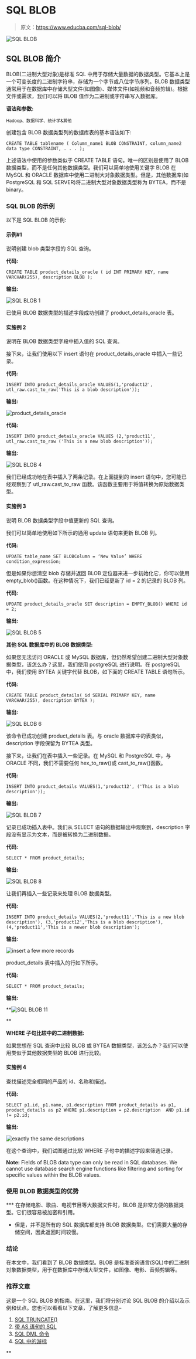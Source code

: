 # SQL BLOB

> 原文：<https://www.educba.com/sql-blob/>

![SQL BLOB](img/630849db97bde818bdc138ae02d81b4a.png)



## SQL BLOB 简介

BLOB(二进制大型对象)是标准 SQL 中用于存储大量数据的数据类型。它基本上是一个可变长度的二进制字符串，存储为一个字节或八位字节序列。BLOB 数据类型通常用于在数据库中存储大型文件(如图像)、媒体文件(如视频和音频剪辑)。根据文件或需求，我们可以将 BLOB 值作为二进制或字符串写入数据库。

**语法和参数:**

<small>Hadoop、数据科学、统计学&其他</small>

创建包含 BLOB 数据类型列的数据库表的基本语法如下:

`CREATE TABLE tablename (
Column_name1 BLOB CONSTRAINT,
column_name2 data type CONSTRAINT,
.
.
.
);`

上述语法中使用的参数类似于 CREATE TABLE 语句。唯一的区别是使用了 BLOB 数据类型，而不是任何其他数据类型。我们可以简单地使用关键字 BLOB 在 MySQL 和 ORACLE 数据库中使用二进制大对象数据类型。但是，其他数据库(如 PostgreSQL 和 SQL SERVER)将二进制大型对象数据类型称为 BYTEA，而不是 binary。

### SQL BLOB 的示例

以下是 SQL BLOB 的示例:

#### 示例#1

说明创建 blob 类型字段的 SQL 查询。

**代码:**

`CREATE TABLE product_details_oracle
(
id INT PRIMARY KEY,
name VARCHAR(255),
description BLOB
);`

**输出:**

![SQL BLOB 1](img/4f74b4da95df3c8f2c95ff209bd004b6.png)



已使用 BLOB 数据类型的描述字段成功创建了 product_details_oracle 表。

#### 实施例 2

说明在 BLOB 数据类型字段中插入值的 SQL 查询。

接下来，让我们使用以下 insert 语句在 product_details_oracle 中插入一些记录。

**代码:**

`INSERT INTO product_details_oracle VALUES(1,'product12', utl_raw.cast_to_raw('This is a blob description'));`

**输出:**

![product_details_oracle](img/d55b834fdbafbf48a51e476fe03d718f.png)



**代码:**

`INSERT INTO product_details_oracle VALUES
(2,'product11', utl_raw.cast_to_raw ('This is a new blob description'));`

**输出:**

![SQL BLOB 4](img/cda31010593cb7ab7ada32ea627d28d7.png)



我们已经成功地在表中插入了两条记录。在上面提到的 insert 语句中，您可能已经观察到了 utl_raw.cast_to_raw 函数。该函数主要用于将值转换为原始数据类型。

#### 实施例 3

说明 BLOB 数据类型字段中值更新的 SQL 查询。

我们可以简单地使用如下所示的通用 update 语句来更新 BLOB 列。

**代码:**

`UPDATE table_name SET BLOBColumn = ‘New Value’ WHERE condition_expression;`

但是如果你想清空 blob 存储并返回 BLOB 定位器来进一步初始化它，你可以使用 empty_blob()函数。在这种情况下，我们已经更新了 id = 2 的记录的 BLOB 列。

**代码:**

`UPDATE product_details_oracle SET description = EMPTY_BLOB()
WHERE id = 2;`

**输出:**

![SQL BLOB 5](img/766be3012ad78243573ca06801e60d0f.png)



**其他 SQL 数据库中的 BLOB 数据类型:**

如果您无法访问 ORACLE 或 MySQL 数据库，但仍然希望创建二进制大型对象数据类型，该怎么办？这里，我们使用 postgreSQL 进行说明。在 postgreSQL 中，我们使用 BYTEA 关键字代替 BLOB，如下面的 CREATE TABLE 语句所示。

**代码:**

`CREATE TABLE product_details(
id SERIAL PRIMARY KEY,
name VARCHAR(255),
description BYTEA
);`

**输出:**

![SQL BLOB 6](img/96e45a5d128a2863867ad08e2255b687.png)



该命令已成功创建 product_details 表。与 oracle 数据库中的表类似，description 字段保留为 BYTEA 类型。

接下来，让我们在表中插入一些记录。在 MySQL 和 PostgreSQL 中，与 ORACLE 不同，我们不需要任何 hex_to_raw()或 cast_to_raw()函数。

**代码:**

`INSERT INTO product_details VALUES(1,'product12', ('This is a blob description'));`

**输出:**

![SQL BLOB 7](img/941c19ab8395694e17fcbf0fdc0d4a3f.png)



记录已成功插入表中。我们从 SELECT 语句的数据输出中观察到，description 字段没有显示为文本，而是被转换为二进制数据。

**代码:**

`SELECT * FROM product_details;`

**输出:**

![SQL BLOB 8](img/d0a858aacdd882ee41a631387e514396.png)



让我们再插入一些记录来处理 BLOB 数据类型。

**代码:**

`INSERT INTO product_details VALUES(2,'product11','This is a new blob description'),
(3,'product12','This is a blob description'),
(4,'product11','This is a newer blob description');`

**输出:**

![insert a few more records](img/d525c25bb5ec1189d82f6d3ca4ddd731.png)



product_details 表中插入的行如下所示。

**代码:**

`SELECT * FROM product_details;`

**输出:**

**![SQL BLOB 11](img/dc5280c08fb6f141091eb54c3460d07d.png)

** 

**WHERE 子句比较中的二进制数据:**

如果您想在 SQL 查询中比较 BLOB 或 BYTEA 数据类型，该怎么办？我们可以使用类似于其他数据类型的 BLOB 进行比较。

#### 实施例 4

查找描述完全相同的产品的 id、名称和描述。

**代码:**

`SELECT p1.id, p1.name, p1.description
FROM product_details as p1, product_details as p2
WHERE p1.description = p2.description  AND p1.id != p2.id;`

**输出:**

![exactly the same descriptions](img/faea5487cd12012509335e886a4275d8.png)



在这个查询中，我们试图通过比较 WHERE 子句中的描述字段来筛选记录。

**Note:** Fields of BLOB data type can only be read in SQL databases. We cannot use database search engine functions like filtering and sorting for specific values within the BLOB values.

### 使用 BLOB 数据类型的优势

 ***   在存储电影、歌曲、电视节目等大数据文件时，BLOB 是非常方便的数据类型。它们很容易被加密和引用。
*   但是，并不是所有的 SQL 数据库都支持 BLOB 数据类型。它们需要大量的存储空间，因此返回时间较慢。

### 结论

在本文中，我们看到了 BLOB 数据类型。BLOB 是标准查询语言(SQL)中的二进制对象数据类型，用于在数据库中存储大型文件，如图像、电影、音频剪辑等。

### 推荐文章

这是一个 SQL BLOB 的指南。在这里，我们将分别讨论 SQL BLOB 的介绍以及示例和优点。您也可以看看以下文章，了解更多信息–

1.  [SQL TRUNCATE()](https://www.educba.com/sql-truncate/)
2.  [带 AS 语句的 SQL](https://www.educba.com/sql-with-as-statement/)
3.  [SQL DML 命令](https://www.educba.com/sql-dml-commands/)
4.  [SQL 中的游标](https://www.educba.com/cursors-in-sql/)





**